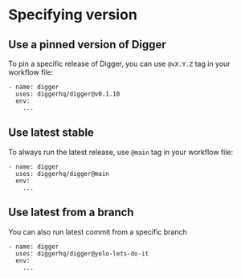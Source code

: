 # Specifying version

## Use a pinned version of Digger

To pin a specific release of Digger, you can use `@vX.Y.Z` tag in your workflow file:

```
- name: digger
  uses: diggerhq/digger@v0.1.10
  env:
    ...
```

## Use latest stable

To always run the latest release, use `@main` tag in your workflow file:

```
- name: digger
  uses: diggerhq/digger@main
  env:
    ...
```

## Use latest from a branch

You can also run latest commit from a specific branch

```
- name: digger
  uses: diggerhq/digger@yolo-lets-do-it
  env:
    ...
```
